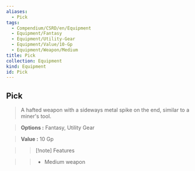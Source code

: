 ```yaml
---
aliases:
  - Pick
tags:
  - Compendium/CSRD/en/Equipment
  - Equipment/Fantasy
  - Equipment/Utility-Gear
  - Equipment/Value/10-Gp
  - Equipment/Weapon/Medium
title: Pick
collection: Equipment
kind: Equipment
id: Pick
---
```

## Pick    
    
>A hafted weapon with a sideways metal spike on the end, similar to a miner's tool.    
> **Options :** Fantasy, Utility Gear    
> **Value :** 10 Gp    
>>[!note] Features    
>> - Medium weapon
